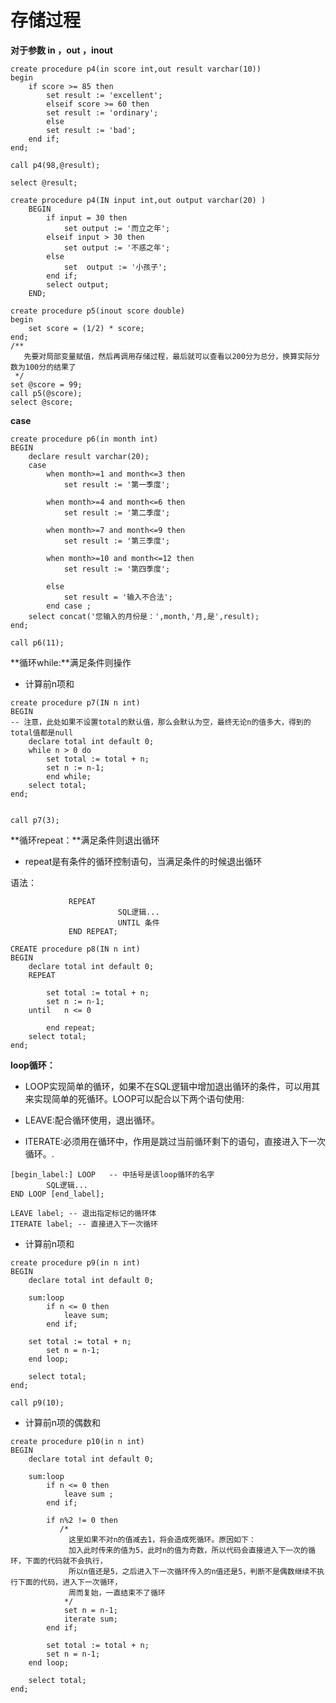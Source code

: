 # 存储过程

**对于参数 in ，out ，inout**

```mysql
create procedure p4(in score int,out result varchar(10))
begin
    if score >= 85 then
        set result := 'excellent';
        elseif score >= 60 then
        set result := 'ordinary';
        else
        set result := 'bad';
    end if;
end;

call p4(98,@result);

select @result;
```





```mysql
create procedure p4(IN input int,out output varchar(20) )
    BEGIN
        if input = 30 then
            set output := '而立之年';
        elseif input > 30 then
            set output := '不惑之年';
        else
            set  output := '小孩子';
        end if;
        select output;
    END;
```





```mysql
create procedure p5(inout score double)
begin
    set score = (1/2) * score;
end;
/**
   先要对局部变量赋值，然后再调用存储过程，最后就可以查看以200分为总分，换算实际分数为100分的结果了
 */
set @score = 99;
call p5(@score);
select @score;
```





**case**

```mysql
create procedure p6(in month int)
BEGIN
    declare result varchar(20);
    case
        when month>=1 and month<=3 then
            set result := '第一季度';

        when month>=4 and month<=6 then
            set result := '第二季度';

        when month>=7 and month<=9 then
            set result := '第三季度';

        when month>=10 and month<=12 then
            set result := '第四季度';

        else
            set result = '输入不合法';
        end case ;
    select concat('您输入的月份是：',month,'月,是',result);
end;

call p6(11);
```





**循环while:**满足条件则操作

* 计算前n项和

```mysql
create procedure p7(IN n int)
BEGIN
-- 注意，此处如果不设置total的默认值，那么会默认为空，最终无论n的值多大，得到的total值都是null
    declare total int default 0; 
    while n > 0 do
        set total := total + n;
        set n := n-1;
        end while;
    select total;
end;


call p7(3);
```





**循环repeat：**满足条件则退出循环

* repeat是有条件的循环控制语句，当满足条件的时候退出循环

语法：

```
             REPEAT
                        SQL逻辑...
                        UNTIL 条件
             END REPEAT;
```





```mysql
CREATE procedure p8(IN n int)
BEGIN
    declare total int default 0;
    REPEAT

        set total := total + n;
        set n := n-1;
    until   n <= 0

        end repeat;
    select total;
end;

```



**loop循环：**

* LOOP实现简单的循环，如果不在SQL逻辑中增加退出循环的条件，可以用其来实现简单的死循环。LOOP可以配合以下两个语句使用:
* LEAVE:配合循环使用，退出循环。

* ITERATE:必须用在循环中，作用是跳过当前循环剩下的语句，直接进入下一次循环。.



```mysql
[begin_label:] LOOP   -- 中括号是该loop循环的名字
        SQL逻辑...
END LOOP [end_label];
```

```mysql
LEAVE label; -- 退出指定标记的循环体
ITERATE label; -- 直接进入下一次循环
```



* 计算前n项和

```mysql
create procedure p9(in n int)
BEGIN
    declare total int default 0;

    sum:loop
        if n <= 0 then
            leave sum;
        end if;

    set total := total + n;
        set n = n-1;
    end loop;

    select total;
end;

call p9(10);
```



* 计算前n项的偶数和

```mysql
create procedure p10(in n int)
BEGIN
    declare total int default 0;

    sum:loop
        if n <= 0 then
            leave sum ;
        end if;

        if n%2 != 0 then
           /*
             这里如果不对n的值减去1，将会造成死循环。原因如下：
             加入此时传来的值为5，此时n的值为奇数，所以代码会直接进入下一次的循环，下面的代码就不会执行，
             所以n值还是5，之后进入下一次循环传入的n值还是5，判断不是偶数继续不执行下面的代码，进入下一次循环，
             周而复始，一直结束不了循环
            */
            set n = n-1;
            iterate sum;
        end if;

        set total := total + n;
        set n = n-1;
    end loop;

    select total;
end;

```







